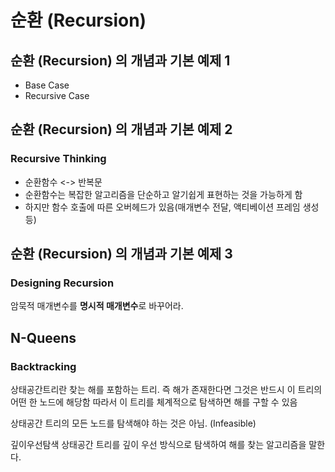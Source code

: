 # 순환 (Recursion)

## 순환 (Recursion) 의 개념과 기본 예제 1
* Base Case
* Recursive Case

## 순환 (Recursion) 의 개념과 기본 예제 2
### Recursive Thinking
* 순환함수 <-> 반복문
* 순환함수는 복잡한 알고리즘을 단순하고 알기쉽게 표현하는 것을 가능하게 함
* 하지만 함수 호출에 따른 오버헤드가 있음(매개변수 전달, 액티베이션 프레임 생성 등)

## 순환 (Recursion) 의 개념과 기본 예제 3
### Designing Recursion
암묵적 매개변수를 **명시적 매개변수**로 바꾸어라.

## N-Queens
### Backtracking
상태공간트리란 찾는 해를 포함하는 트리.
즉 해가 존재한다면 그것은 반드시 이 트리의 어떤 한 노드에 해당함
따라서 이 트리를 체계적으로 탐색하면 해를 구할 수 있음

상태공간 트리의 모든 노드를 탐색해야 하는 것은 아님.
(Infeasible)

깊이우선탐색
상태공간 트리를 깊이 우선 방식으로 탐색하여 해를 찾는 알고리즘을 말한다. 
